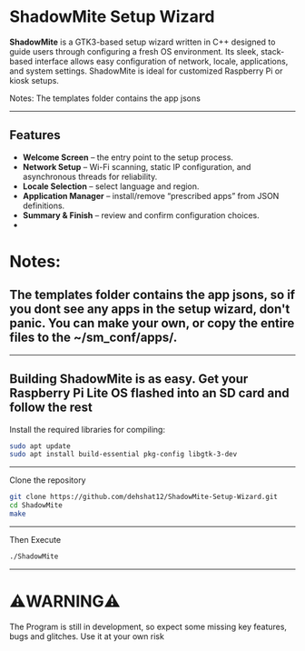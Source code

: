 # ShadowMite Setup Wizard

**ShadowMite** is a GTK3-based setup wizard written in C++ designed to guide users through configuring a fresh OS environment. Its sleek, stack-based interface allows easy configuration of network, locale, applications, and system settings. ShadowMite is ideal for customized Raspberry Pi or kiosk setups.

Notes: The templates folder contains the app jsons

---

## Features

- **Welcome Screen** – the entry point to the setup process.  
- **Network Setup** – Wi-Fi scanning, static IP configuration, and asynchronous threads for reliability.  
- **Locale Selection** – select language and region.  
- **Application Manager** – install/remove “prescribed apps” from JSON definitions.  
- **Summary & Finish** – review and confirm configuration choices.
- 
# Notes: 
## The templates folder contains the app jsons, so if you dont see any apps in the setup wizard, don't panic. You can make your own, or copy the entire files to the ~/sm_conf/apps/. 

---


Building ShadowMite is as easy. Get your Raspberry Pi Lite OS flashed into an SD card and follow the rest
---
Install the required libraries for compiling:

```bash
sudo apt update
sudo apt install build-essential pkg-config libgtk-3-dev

`````
---
Clone the repository
```bash
git clone https://github.com/dehshat12/ShadowMite-Setup-Wizard.git
cd ShadowMite
make 
`````
---

Then Execute

```bash
./ShadowMite 
`````
---

# ⚠️WARNING⚠️

The Program is still in development, so expect some missing key features, bugs and glitches. Use it at your own risk

